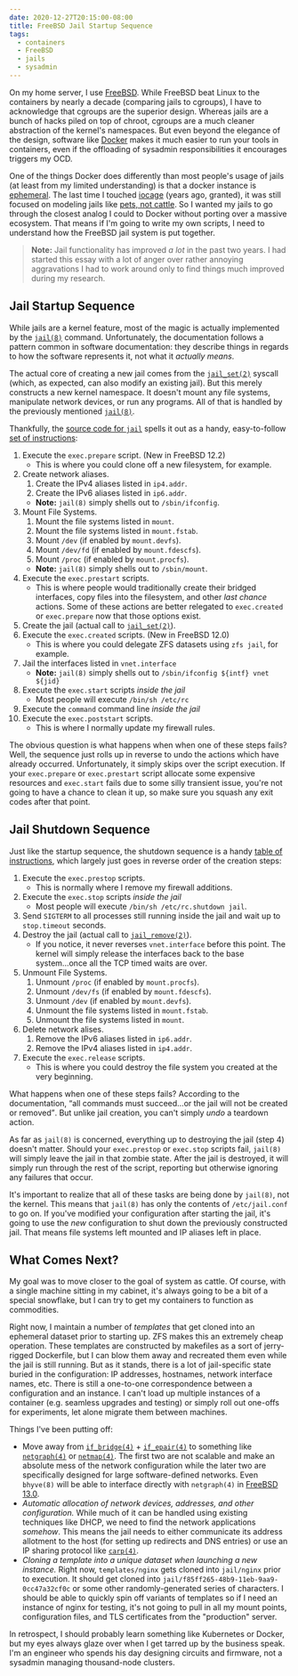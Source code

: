 ```yaml
---
date: 2020-12-27T20:15:00-08:00
title: FreeBSD Jail Startup Sequence
tags:
  - containers
  - FreeBSD
  - jails
  - sysadmin
---
```


On my home server, I use [FreeBSD](https://www.freebsd.org/).
While FreeBSD beat Linux to the containers by nearly a decade (comparing jails to cgroups), I have to acknowledge that cgroups are the superior design.
Whereas jails are a bunch of hacks piled on top of chroot, cgroups are a much cleaner abstraction of the kernel's namespaces.
But even beyond the elegance of the design, software like [Docker](https://www.docker.com/) makes it much easier to run your tools in containers, even if the offloading of sysadmin responsibilities it encourages triggers my OCD.

One of the things Docker does differently than most people's usage of jails (at least from my limited understanding) is that a docker instance is [ephemeral](https://docs.docker.com/develop/develop-images/dockerfile_best-practices/).
The last time I touched [iocage](https://iocage.io/) (years ago, granted), it was still focused on modeling jails like [pets, not cattle](http://cloudscaling.com/blog/cloud-computing/the-history-of-pets-vs-cattle/).
So I wanted my jails to go through the closest analog I could to Docker without porting over a massive ecosystem.
That means if I'm going to write my own scripts, I need to understand how the FreeBSD jail system is put together.

<!--more-->

> **Note:** Jail functionality has improved *a lot* in the past two years.
> I had started this essay with a lot of anger over rather annoying aggravations I had to work around only to find things much improved during my research.

## Jail Startup Sequence

While jails are a kernel feature, most of the magic is actually implemented by the [`jail(8)`](https://www.freebsd.org/cgi/man.cgi?query=jail&sektion=8) command.
Unfortunately, the documentation follows a pattern common in software documentation: they describe things in regards to how the software represents it, not what it *actually means*.

The actual core of creating a new jail comes from the [`jail_set(2)`](https://www.freebsd.org/cgi/man.cgi?query=jail_set&sektion=2) syscall (which, as expected, can also modify an existing jail).
But this merely constructs a new kernel namespace.
It doesn't mount any file systems, manipulate network devices, or run any programs.
All of that is handled by the previously mentioned [`jail(8)`](https://www.freebsd.org/cgi/man.cgi?query=jail&sektion=8).

Thankfully, the [source code for `jail`](https://github.com/freebsd/freebsd/tree/stable/12/usr.sbin/jail) spells it out as a handy, easy-to-follow [set of instructions](https://github.com/freebsd/freebsd/blob/stable/12/usr.sbin/jail/jail.c#L88):

1. Execute the `exec.prepare` script. (New in FreeBSD 12.2)
   - This is where you could clone off a new filesystem, for example.
2. Create network aliases.
   1. Create the IPv4 aliases listed in `ip4.addr`.
   2. Create the IPv6 aliases listed in `ip6.addr`.
   -  **Note:** `jail(8)` simply shells out to `/sbin/ifconfig`.
3. Mount File Systems.
   1. Mount the file systems listed in `mount`.
   2. Mount the file systems listed in `mount.fstab`.
   3. Mount `/dev` (if enabled by `mount.devfs`).
   4. Mount `/dev/fd` (if enabled by `mount.fdescfs`).
   5. Mount `/proc` (if enabled by `mount.procfs`).
   - **Note:** `jail(8)` simply shells out to `/sbin/mount`.
4. Execute the `exec.prestart` scripts.
   - This is where people would traditionally create their bridged interfaces, copy files into the filesystem, and other *last chance* actions.
     Some of these actions are better relegated to `exec.created` or `exec.prepare` now that those options exist.
5. Create the jail (actual call to [`jail_set(2)`](https://www.freebsd.org/cgi/man.cgi?query=jail_set&sektion=2)).
6. Execute the `exec.created` scripts.  (New in FreeBSD 12.0)
   - This is where you could delegate ZFS datasets using `zfs jail`, for example.
7. Jail the interfaces listed in `vnet.interface`
   - **Note:** `jail(8)` simply shells out to `/sbin/ifconfig ${intf} vnet ${jid}`
8. Execute the `exec.start` scripts *inside the jail*
   - Most people will execute `/bin/sh /etc/rc`
9. Execute the `command` command line *inside the jail*
10. Execute the `exec.poststart` scripts.
    - This is where I normally update my firewall rules.

The obvious question is what happens when when one of these steps fails?
Well, the sequence just rolls up in reverse to undo the actions which have already occurred.
Unfortunately, it simply skips over the script execution.
If your `exec.prepare` or `exec.prestart` script allocate some expensive resources and `exec.start` fails due to some silly transient issue, you're not going to have a chance to clean it up, so make sure you squash any exit codes after that point.

## Jail Shutdown Sequence

Just like the startup sequence, the shutdown sequence is a handy [table of instructions](https://github.com/freebsd/freebsd/blob/stable/12/usr.sbin/jail/jail.c#L112), which largely just goes in reverse order of the creation steps:

1. Execute the `exec.prestop` scripts.
   - This is normally where I remove my firewall additions.
2. Execute the `exec.stop` scripts *inside the jail*
   - Most people will execute `/bin/sh /etc/rc.shutdown jail`.
3. Send `SIGTERM` to all processes still running inside the jail and wait up to `stop.timeout` seconds.
4. Destroy the jail (actual call to [`jail_remove(2)`](https://www.freebsd.org/cgi/man.cgi?query=jail_remove&sektion=2)).
   - If you notice, it never reverses `vnet.interface` before this point.
     The kernel will simply release the interfaces back to the base system...once all the TCP timed waits are over.
5. Unmount File Systems.
   1. Unmount `/proc` (if enabled by `mount.procfs`).
   2. Unmount `/dev/fs` (if enabled by `mount.fdescfs`).
   3. Unmount `/dev` (if enabled by `mount.devfs`).
   4. Unmount the file systems listed in `mount.fstab`.
   5. Unmount the file systems listed in `mount`.
5. Delete network alises.
   1. Remove the IPv6 aliases listed in `ip6.addr`.
   2. Remove the IPv4 aliases listed in `ip4.addr`.
6. Execute the `exec.release` scripts.
   - This is where you could destroy the file system you created at the very beginning.

What happens when one of these steps fails?
According to the documentation, <q cite="https://www.freebsd.org/cgi/man.cgi?query=jail&sektion=8">all commands must succeed...or the jail will not be created or removed</q>.
But unlike jail creation, you can't simply *undo* a teardown action.

As far as `jail(8)` is concerned, everything up to destroying the jail (step 4) doesn't matter.
Should your `exec.prestop` or `exec.stop` scripts fail, `jail(8)` will simply leave the jail in that zombie state.
After the jail is destroyed, it will simply run through the rest of the script, reporting but otherwise ignoring any failures that occur.

It's important to realize that all of these tasks are being done by `jail(8)`, not the kernel.
This means that `jail(8)` has only the contents of `/etc/jail.conf` to go on.
If you've modified your configuration after starting the jail, it's going to use the *new* configuration to shut down the previously constructed jail.
That means file systems left mounted and IP aliases left in place.

## What Comes Next?

My goal was to move closer to the goal of system as cattle.
Of course, with a single machine sitting in my cabinet, it's always going to be a bit of a special snowflake, but I can try to get my containers to function as commodities.

Right now, I maintain a number of *templates* that get cloned into an ephemeral dataset prior to starting up.
ZFS makes this an extremely cheap operation.
These templates are constructed by makefiles as a sort of jerry-rigged Dockerfile, but I can blow them away and recreated them even while the jail is still running.
But as it stands, there is a lot of jail-specific state buried in the configuration: IP addresses, hostnames, network interface names, etc.
There is still a one-to-one correspondence between a configuration and an instance.
I can't load up multiple instances of a container (e.g. seamless upgrades and testing) or simply roll out one-offs for experiments, let alone migrate them between machines.

Things I've been putting off:
- Move away from [`if_bridge(4)`](https://www.freebsd.org/cgi/man.cgi?query=if_bridge&sektion=4) + [`if_epair(4)`](https://www.freebsd.org/cgi/man.cgi?query=if_epair&sektion=4) to something like [`netgraph(4)`](https://www.freebsd.org/cgi/man.cgi?query=netgraph&sektion=4) or [`netmap(4)`](https://www.freebsd.org/cgi/man.cgi?query=netmap&sektion=4).
  The first two are not scalable and make an absolute mess of the network configuration while the later two are specifically designed for large software-defined networks.
  Even `bhyve(8)` will be able to interface directly with `netgraph(4)` in [FreeBSD 13.0](https://www.freebsd.org/cgi/man.cgi?query=bhyve&sektion=8&manpath=FreeBSD+13.0-current).
- *Automatic allocation of network devices, addresses, and other configuration.*
  While much of it can be handled using existing techniques like DHCP, we need to find the network applications *somehow*.
  This means the jail needs to either communicate its address allotment to the host (for setting up redirects and DNS entries) or use an IP sharing protocol like [`carp(4)`](https://www.freebsd.org/cgi/man.cgi?query=carp&sektion=4).
- *Cloning a template into a unique dataset when launching a new instance.*
  Right now, `templates/nginx` gets cloned into `jail/nginx` prior to execution.
  It should get cloned into `jail/f85ff265-48b9-11eb-9aa9-0cc47a32cf0c` or some other randomly-generated series of characters.
  I should be able to quickly spin off variants of templates so if I need an instance of nginx for testing, it's not going to pull in all my mount points, configuration files, and TLS certificates from the "production" server.

In retrospect, I should probably learn something like Kubernetes or Docker, but my eyes always glaze over when I get tarred up by the business speak.
I'm an engineer who spends his day designing circuits and firmware, not a sysadmin managing thousand-node clusters.
